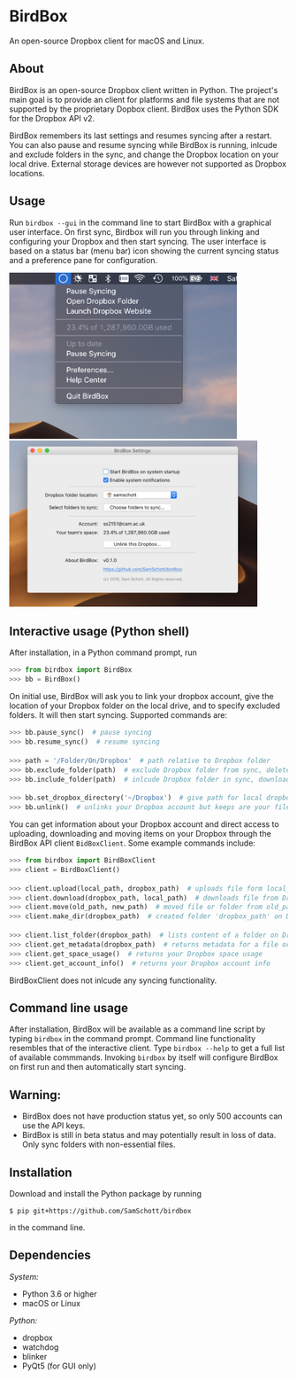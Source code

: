 # BirdBox
An open-source Dropbox client for macOS and Linux. 

## About
BirdBox is an open-source Dropbox client written in Python. The project's main goal is to provide an client for platforms and file systems that are not supported by the proprietary Dopbox client. BirdBox uses the Python SDK for the Dropbox API v2.

BirdBox remembers its last settings and resumes syncing after a restart. You can also pause and resume syncing while BirdBox is running, inlcude and exclude folders in the sync, and change the Dropbox location on your local drive. External storage devices are however not supported as Dropbox locations. 

## Usage
Run `birdbox --gui` in the command line to start BirdBox with a graphical user interface. On first sync, Birdbox will run you through linking and configuring your Dropbox and then start syncing. The user interface is based on a status bar (menu bar) icon showing the current syncing status and a preference pane for configuration.

<p align="centred">
    <img src="/screenshots/menu_bar.png" height="300" title="Menu bar icon">
    <img src="/screenshots/settings.png" height="300" title="Preference pane">
</p>


## Interactive usage (Python shell)

After installation, in a Python command prompt, run
```Python
>>> from birdbox import BirdBox
>>> bb = BirdBox()
```
On initial use, BirdBox will ask you to link your dropbox account, give the location of your Dropbox folder on the local drive, and to specify excluded folders. It will then start syncing. Supported commands are:

```Python
>>> bb.pause_sync()  # pause syncing
>>> bb.resume_sync()  # resume syncing

>>> path = '/Folder/On/Dropbox'  # path relative to Dropbox folder
>>> bb.exclude_folder(path)  # exclude Dropbox folder from sync, delete locally
>>> bb.include_folder(path)  # inlcude Dropbox folder in sync, download its contents

>>> bb.set_dropbox_directory('~/Dropbox')  # give path for local dropbox folder
>>> bb.unlink()  # unlinks your Dropbox account but keeps are your files
```

You can get information about your Dropbox account and direct access to uploading, downloading and moving items on your Dropbox through the BirdBox API client `BidBoxClient`. Some example commands include:

```Python
>>> from birdbox import BirdBoxClient
>>> client = BirdBoxClient()

>>> client.upload(local_path, dropbox_path)  # uploads file form local_path to Dropbox
>>> client.download(dropbox_path, local_path)  # downloads file from Dropbox to local_path
>>> client.move(old_path, new_path)  # moved file or folder from old_path to new_path on Dropbox
>>> client.make_dir(dropbox_path)  # created folder 'dropbox_path' on Dropbox

>>> client.list_folder(dropbox_path)  # lists content of a folder on Dropbox
>>> client.get_metadata(dropbox_path)  # returns metadata for a file or folder on Dropbox
>>> client.get_space_usage()  # returns your Dropbox space usage
>>> client.get_account_info()  # returns your Dropbox account info
```

BirdBoxClient does not inlcude any syncing functionality.

## Command line usage
After installation, BirdBox will be available as a command line script by typing `birdbox` in the command prompt. Command line functionality resembles that of the interactive client. Type `birdbox --help` to get a full list of available commmands. Invoking `birdbox` by itself will configure BirdBox on first run and then automatically start syncing.

## Warning:
- BirdBox does not have production status yet, so only 500 accounts can use the API keys.
- BirdBox is still in beta status and may potentially result in loss of data. Only sync folders with non-essential files.

## Installation
Download and install the Python package by running
```console
$ pip git+https://github.com/SamSchott/birdbox
```
in the command line.

## Dependencies
*System:*
- Python 3.6 or higher
- macOS or Linux

*Python:*
- dropbox
- watchdog
- blinker
- PyQt5 (for GUI only)
